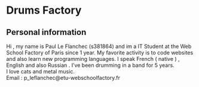 <!DOCTYPE html>
<html>
<body>
<h1>Drums Factory</h1>
  

<h2>Personal information </h2>
<p>Hi , my name is Paul Le Flanchec (s381864) and im a IT Student at the Web School Factory of Paris since 1 year. My favorite activity is to code websites and also learn new programming languages. I speak French ( native ) , English and also Russian . I’ve been drumming in a band for 5 years. <br>
I love cats and metal music.<br>
  Email : p_leflanchec@etu-webschoolfactory.fr
</p>



</body>
